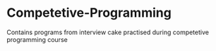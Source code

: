 # Competetive-Programming
Contains programs from interview cake practised during competetive programming course

